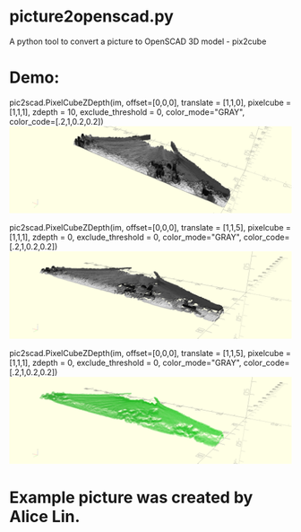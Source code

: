 # picture2openscad.py
A python tool to convert a picture to OpenSCAD 3D model - pix2cube

# Demo:
pic2scad.PixelCubeZDepth(im, offset=[0,0,0], translate = [1,1,0], pixelcube = [1,1,1], zdepth = 10, exclude_threshold = 0, color_mode="GRAY", color_code=[.2,1,0.2,0.2])
![](readme/output_zdepth_10.png?raw=true)

pic2scad.PixelCubeZDepth(im, offset=[0,0,0], translate = [1,1,5], pixelcube = [1,1,1], zdepth = 0, exclude_threshold = 0, color_mode="GRAY", color_code=[.2,1,0.2,0.2])
![](readme/output_zdepth_0_translate_115.png?raw=true)

pic2scad.PixelCubeZDepth(im, offset=[0,0,0], translate = [1,1,5], pixelcube = [1,1,1], zdepth = 0, exclude_threshold = 0, color_mode="GRAY", color_code=[.2,1,0.2,0.2])
![](readme/output_zdepth_0_translate_115_color.png?raw=true)

# Example picture was created by Alice Lin.
